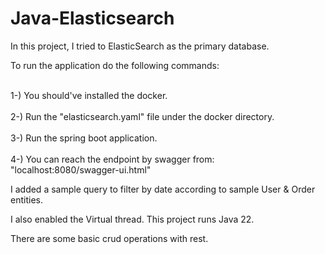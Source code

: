 # Java-Elasticsearch
<p>In this project, I tried to ElasticSearch as the primary database. 

To run the application do the following commands:</p>

<br>1-) You should've installed the docker. </br>
<br>2-) Run the "elasticsearch.yaml" file under the docker directory.</br>
<br>3-) Run the spring boot application.</br>
<br>4-) You can reach the endpoint by swagger from: "localhost:8080/swagger-ui.html"</br>

<p>I added a sample query to filter by date according to sample User & Order entities.

I also enabled the Virtual thread. This project runs Java 22.

There are some basic crud operations with rest.</p>
